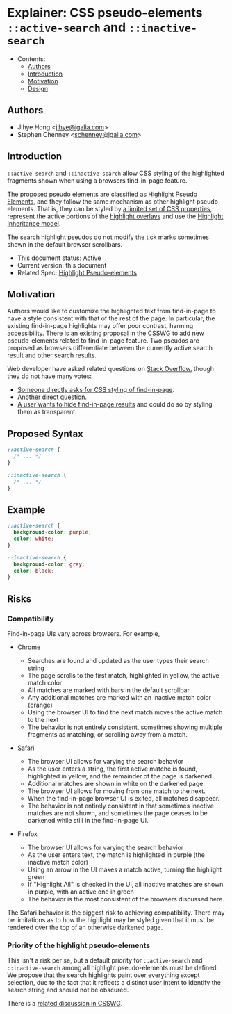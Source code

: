 # Explainer:  CSS pseudo-elements `::active-search` and `::inactive-search`

- Contents:
  - [Authors](#authors)
  - [Introduction](#introduction)
  - [Motivation](#motivation)
  - [Design](#design)

## Authors

* Jihye Hong \<jihye@igalia.com\>
* Stephen Chenney \<schenney@igalia.com\>

## Introduction

`::active-search` and `::inactive-search` allow CSS styling of the highlighted fragments shown when using a browsers find-in-page feature.

The proposed pseudo elements are classified as [Highlight Pseudo Elements](https://drafts.csswg.org/css-pseudo/#highlight-pseudos), and they follow the same mechanism as other highlight pseudo-elements. That is, they can be styled by [a limited set of CSS properties](https://drafts.csswg.org/css-pseudo/#highlight-styling), represent the active portions of the [highlight overlays](https://drafts.csswg.org/css-pseudo/#highlight-overlay) and use the [Highlight Inheritance model](https://drafts.csswg.org/css-pseudo/#highlight-cascade).

The search highlight pseudos do not modify the tick marks sometimes shown in the default browser scrollbars.

* This document status: Active
* Current version: this document
* Related Spec: [Highlight Pseudo-elements](https://drafts.csswg.org/css-pseudo/#highlight-pseudos)

## Motivation

Authors would like to customize the highlighted text from find-in-page to have a style consistent with that of the rest of the page. In particular, the existing find-in-page highlights may offer poor contrast, harming accessibility.
There is an existing [proposal in the CSSWG](https://github.com/w3c/csswg-drafts/issues/3812) to add new pseudo-elements related to find-in-page feature.
Two pseudos are proposed as browsers differentiate between the currently active search result and other search results.

Web developer have asked related questions on [Stack Overflow](https://stackoverflow.com/search?q=%5Bcss%5D+find-in-page),
though they do not have many votes:
* [Someone directly asks for CSS styling of find-in-page](https://stackoverflow.com/questions/50309703/css-for-browsers-find-in-page).
* [Another direct question](https://stackoverflow.com/questions/18666075/how-to-style-detect-highlighted-boxes-generated-from-browser-native-search-in-pa).
* [A user wants to hide find-in-page results](https://stackoverflow.com/questions/77458310/confuse-browsers-in-built-find-in-page-feature) and could do so by styling them as transparent.

## Proposed Syntax

```css
::active-search {
  /* ... */
}

::inactive-search {
  /* ... */
}
```

## Example

```css
::active-search {
  background-color: purple;
  color: white;
}

::inactive-search {
  background-color: gray;
  color: black;
}
```

## Risks

### Compatibility

Find-in-page UIs vary across browsers. For example,

- Chrome
  - Searches are found and updated as the user types their search string
  - The page scrolls to the first match, highlighted in yellow, the active match color
  - All matches are marked with bars in the default scrollbar
  - Any additional matches are marked with an inactive match color (orange)
  - Using the browser UI to find the next match moves the active match to the next
  - The behavior is not entirely consistent, sometimes showing multiple fragments as matching, or scrolling away from a match.

- Safari
  - The browser UI allows for varying the search behavior
  - As the user enters a string, the first active matche is found, highlighted in yellow, and the remainder of the page is darkened.
  - Additional matches are shown in white on the darkened page.
  - The browser UI allows for moving from one match to the next.
  - When the find-in-page browser UI is exited, all matches disappear.
  - The behavior is not entirely consistent in that sometimes inactive matches are not shown, and sometimes the page ceases to be darkened while still in the find-in-page UI.

- Firefox
  - The browser UI allows for varying the search behavior
  - As the user enters text, the match is highlighted in purple (the inactive match color)
  - Using an arrow in the UI makes a match active, turning the highlight green
  - If "Highlight All" is checked in the UI, all inactive matches are shown in purple, with an active one in green
  - The behavior is the most consistent of the browsers discussed here.
 
The Safari behavior is the biggest risk to achieving compatibility. There may be limitations as to how the highlight may be styled given that it must be rendered over the top of an otherwise darkened page.

### Priority of the highlight pseudo-elements

This isn't a risk per se, but a default priority for `::active-search` and `::inactive-search` among all highlight pseudo-elements must be defined. We propose that the search highlights paint over everything except selection, due to the fact that it reflects a distinct user intent to identify the search string and should not be obscured.

There is a [related discussion in CSSWG](https://github.com/w3c/csswg-drafts/issues/4594).

